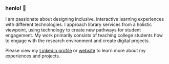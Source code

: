 ### henlo! 👋
I am passionate about designing inclusive, interactive learning experiences with different technologies. I approach library services from a holistic viewpoint, using technology to create new pathways for student engagement. My work primarily consists of teaching college students how to engage with the research environment and create digital projects.

Please view my [Linkedin profile](https://www.linkedin.com/in/joelollo21/) or [website](https://sites.google.com/view/joe-lollo-mlis) to learn more about my experiences and projects.
